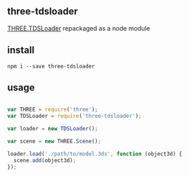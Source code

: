 ## three-tdsloader

[THREE.TDSLoader](https://threejs.org/examples/js/loaders/TDSLoader.js) repackaged as a node module

## install

`npm i --save three-tdsloader`

## usage

```js

var THREE = require('three');
var TDSLoader = require('three-tdsloader');

var loader = new TDSLoader();

var scene = new THREE.Scene();

loader.load('./path/to/model.3ds', function (object3d) {
  scene.add(object3d);
});

```